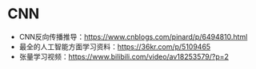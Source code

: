# CNN
- CNN反向传播推导：https://www.cnblogs.com/pinard/p/6494810.html
- 最全的人工智能方面学习资料：https://36kr.com/p/5109465
- 张量学习视频：https://www.bilibili.com/video/av18253579/?p=2
